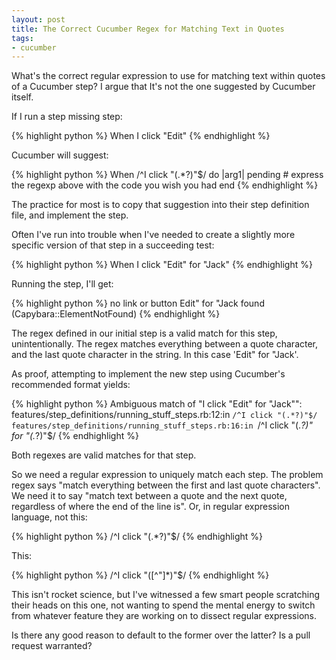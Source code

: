 ```yaml
---
layout: post
title: The Correct Cucumber Regex for Matching Text in Quotes
tags:
- cucumber
---
```

What's the correct regular expression to use for matching text within quotes
of a Cucumber step? I argue that It's not the one suggested by Cucumber
itself.

If I run a step missing step:

{% highlight python %}
When I click "Edit"
{% endhighlight %}

Cucumber will suggest:

{% highlight python %}
When /^I click "(.*?)"$/ do |arg1|
  pending # express the regexp above with the code you wish you had
end
{% endhighlight %}

The practice for most is to copy that suggestion into their step definition
file, and implement the step.

Often I've run into trouble when I've needed to create a slightly more
specific version of that step in a succeeding test:

{% highlight python %}
When I click "Edit" for "Jack"
{% endhighlight %}

Running the step, I'll get:

{% highlight python %}
no link or button Edit" for "Jack found (Capybara::ElementNotFound) 
{% endhighlight %}

The regex defined in our initial step is a valid match for this step,
unintentionally. The regex matches everything between a quote character, and
the last quote character in the string. In this case 'Edit" for "Jack'.

As proof, attempting to implement the new step using Cucumber's recommended
format yields:

{% highlight python %}
Ambiguous match of "I click "Edit" for "Jack"":
  features/step_definitions/running_stuff_steps.rb:12:in `/^I click "(.*?)"$/
  features/step_definitions/running_stuff_steps.rb:16:in `/^I click "(.*?)" for "(.*?)"$/
{% endhighlight %}

Both regexes are valid matches for that step.

So we need a regular expression to uniquely match each step. The problem regex
says "match everything between the first and last quote characters". We need
it to say "match text between a quote and the next quote, regardless of where
the end of the line is". Or, in regular expression language, not this:

{% highlight python %}
/^I click "(.*?)"$/
{% endhighlight %}

This:

{% highlight python %}
/^I click "([^"]*)"$/
{% endhighlight %}

This isn't rocket science, but I've witnessed a few smart people scratching
their heads on this one, not wanting to spend the mental energy to switch from
whatever feature they are working on to dissect regular expressions.

Is there any good reason to default to the former over the latter? Is a pull
request warranted?
